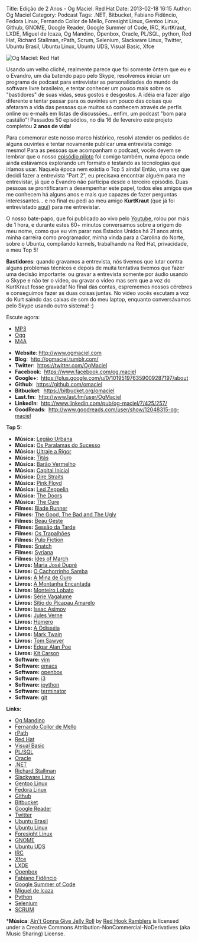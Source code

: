 Title: Edição de 2 Anos - Og Maciel: Red Hat
Date: 2013-02-18 16:15
Author: Og Maciel
Category: Podcast
Tags: .NET, Bitbucket, Fabiano Fidêncio, Fedora Linux, Fernando Collor de Mello, Foresight Linux, Gentoo Linux, Github, GNOME, Google Reader, Google Summer of Code, IRC, KurtKraut, LXDE, Miguel de Icaza, Og Mandino, Openbox, Oracle, PL/SQL, python, Red Hat, Richard Stallman, rPath, Scrum, Selenium, Slackware Linux, Twitter, Ubuntu Brasil, Ubuntu Linux, Ubuntu UDS, Visual Basic, Xfce

![Og Maciel: Red Hat]({filename}/images/ogmaciel.jpg)

Usando um velho cliché, realmente parece que foi somente ôntem que eu e
o Evandro, um dia batendo papo pelo Skype, resolvemos iniciar um
programa de podcast para entrevistar as personalidades do mundo de
software livre brasileiro, e tentar conhecer um pouco mais sobre os
"bastidores" de suas vidas, seus gostos e desgostos. A idéia era fazer
algo diferente e tentar passar para os ouvintes um pouco das coisas que
afetaram a vida das pessoas que muitos só conhecem através de perfís
online ou e-mails em listas de discussões... enfim, um podcast "bom para
castálio"! Passados 50 episódios, no dia 16 de fevereiro este projeto
completou **2 anos de vida**!

Para comemorar este nosso marco histórico, resolvi atender os pedidos de
alguns ouvintes e tentar novamente publicar uma entrevista comigo mesmo!
Para as pessoas que acompanham o podcast, vocês devem se lembrar que o
nosso [episódio piloto](http://bit.ly/12YS1pU "http://bit.ly/12YS1pU")
foi comigo também, numa época onde ainda estávamos explorando um formato
e testando as tecnologias que iríamos usar. Naquela época nem existia o
Top 5 ainda! Então, uma vez que decidi fazer a entrevista "Part 2", eu
precisava encontrar alguém para me entrevistar, já que o Evandro não
participa desde o terceiro episódio. Duas pessoas se prontificaram a
desempenhar este papel, todos eles amigos que me conhecem há alguns anos
e mais que capazes de fazer perguntas interessantes... e no final eu
pedi ao meu amigo **KurtKraut** (que já foi entrevistado
[aqui](http://bit.ly/VAfGLG "http://bit.ly/VAfGLG")) para me
entrevistar.

O nosso bate-papo, que foi publicado ao vivo pelo
[Youtube](http://bit.ly/12MJKVZ "http://bit.ly/12MJKVZ"), rolou por mais
de 1 hora, e durante estes 60+ minutos conversamos sobre a origem do meu
nome, como que eu vim parar nos Estados Unidos há 21 anos atrás, minha
carreira como programador, minha vinda para a Carolina do Norte, sobre o
Ubuntu, compilando kernels, trabalhando na Red Hat, privacidade, e meu
Top 5!

**Bastidores**: quando gravamos a entrevista, nós tivemos que lutar
contra alguns problemas técnicos e depois de muita tentativa tivemos que
fazer uma decisão importante: ou gravar a entrevista somente por áudio
usando o Skype e não ter o vídeo, ou gravar o vídeo mas sem que a voz do
KurtKraut fosse gravada! No final das contas, esprememos nossos cérebros
e conseguimos fazer as duas coisas juntas. No vídeo vocês escutam a voz
do Kurt saindo das caixas de som do meu laptop, enquanto conversávamos
pelo Skype usando outro sistema! :)

Escute agora:

* [MP3](http://downloads.ogmaciel.com/castalio-podcast-51.mp3)
* [Ogg](http://downloads.ogmaciel.com/castalio-podcast-51.ogg)
* [M4A](http://downloads.ogmaciel.com/castalio-podcast-51.m4a)

-   **Website**: <http://www.ogmaciel.com>
-   **Blog**:  <http://ogmaciel.tumblr.com/>
-   **Twitter**:  <https://twitter.com/OgMaciel>
-   **Facebook**:  <https://www.facebook.com/og.maciel>
-   **Google+**:
     <https://plus.google.com/u/0/101951976359009287197/about>
-   **Github**:  <https://github.com/omaciel>
-   **Bitbucket**:  <https://bitbucket.org/omaciel>
-   **Last.fm**:  <http://www.last.fm/user/OgMaciel>
-   **LinkedIn**:  <http://www.linkedin.com/pub/og-maciel/7/425/257/>
-   **GoodReads**:
     <http://www.goodreads.com/user/show/12048315-og-maciel>

**Top 5:**

-   **Música:** [Legião
    Urbana](http://www.last.fm/search?q=Legião+Urbana)
-   **Música:** [Os Paralamas do
    Sucesso](http://www.last.fm/search?q=Os+Paralamas+do+Sucesso)
-   **Música:** [Ultraje a
    Rigor](http://www.last.fm/search?q=Ultraje+a+Rigor)
-   **Música:** [Titãs](http://www.last.fm/search?q=Titãs)
-   **Música:** [Barão
    Vermelho](http://www.last.fm/search?q=Barão+Vermelho)
-   **Música:** [Capital
    Inicial](http://www.last.fm/search?q=Capital+Inicial)
-   **Música:** [Dire Straits](http://www.last.fm/search?q=Dire+Straits)
-   **Música:** [Pink Floyd](http://www.last.fm/search?q=Pink+Floyd)
-   **Música:** [Led Zeppelin](http://www.last.fm/search?q=Led+Zeppelin)
-   **Música:** [The Doors](http://www.last.fm/search?q=The+Doors)
-   **Música:** [The Cure](http://www.last.fm/search?q=The+Cure)
-   **Filmes:** [Blade
    Runner](http://www.imdb.com/find?s=all&q=Blade+Runner)
-   **Filmes:** [The Good, The Bad and The
    Ugly](http://www.imdb.com/find?s=all&q=The+Good,+The+Bad+and+The+Ugly)
-   **Filmes:** [Beau
    Geste](http://www.imdb.com/find?s=all&q=Beau+Geste)
-   **Filmes:** [Sessão da
    Tarde](http://www.imdb.com/find?s=all&q=Sessão+da+Tarde)
-   **Filmes:** [Os
    Trapalhões](http://www.imdb.com/find?s=all&q=Os+Trapalhões)
-   **Filmes:** [Pulp
    Fiction](http://www.imdb.com/find?s=all&q=Pulp+Fiction)
-   **Filmes:** [Snatch](http://www.imdb.com/find?s=all&q=Snatch)
-   **Filmes:** [Syriana](http://www.imdb.com/find?s=all&q=Syriana)
-   **Filmes:** [Ides of
    March](http://www.imdb.com/find?s=all&q=Ides+of+March)
-   **Livros:** [Maria José
    Dupré](http://www.amazon.com/s/ref=nb_sb_noss?url=search-alias%3Dstripbooks&field-keywords=Maria+José+Dupré)
-   **Livros:** [O Cachorrinho
    Samba](http://www.amazon.com/s/ref=nb_sb_noss?url=search-alias%3Dstripbooks&field-keywords=O+Cachorrinho+Samba)
-   **Livros:** [A Mina de
    Ouro](http://www.amazon.com/s/ref=nb_sb_noss?url=search-alias%3Dstripbooks&field-keywords=A+Mina+de+Ouro)
-   **Livros:** [A Montanha
    Encantada](http://www.amazon.com/s/ref=nb_sb_noss?url=search-alias%3Dstripbooks&field-keywords=A+Montanha+Encantada)
-   **Livros:** [Monteiro
    Lobato](http://www.amazon.com/s/ref=nb_sb_noss?url=search-alias%3Dstripbooks&field-keywords=Monteiro+Lobato)
-   **Livros:** [Série
    Vagalume](http://www.amazon.com/s/ref=nb_sb_noss?url=search-alias%3Dstripbooks&field-keywords=Série+Vagalume)
-   **Livros:** [Sítio do Picapau
    Amarelo](http://www.amazon.com/s/ref=nb_sb_noss?url=search-alias%3Dstripbooks&field-keywords=Sítio+do+Picapau+Amarelo)
-   **Livros:** [Issac
    Asimov](http://www.amazon.com/s/ref=nb_sb_noss?url=search-alias%3Dstripbooks&field-keywords=Issac+Asimov)
-   **Livros:** [Jules
    Verne](http://www.amazon.com/s/ref=nb_sb_noss?url=search-alias%3Dstripbooks&field-keywords=Jules+Verne)
-   **Livros:**
    [Homero](http://www.amazon.com/s/ref=nb_sb_noss?url=search-alias%3Dstripbooks&field-keywords=Homero)
-   **Livros:** [A
    Odisséia](http://www.amazon.com/s/ref=nb_sb_noss?url=search-alias%3Dstripbooks&field-keywords=A+Odisséia)
-   **Livros:** [Mark
    Twain](http://www.amazon.com/s/ref=nb_sb_noss?url=search-alias%3Dstripbooks&field-keywords=Mark+Twain)
-   **Livros:** [Tom
    Sawyer](http://www.amazon.com/s/ref=nb_sb_noss?url=search-alias%3Dstripbooks&field-keywords=Tom+Sawyer)
-   **Livros:** [Edgar Alan
    Poe](http://www.amazon.com/s/ref=nb_sb_noss?url=search-alias%3Dstripbooks&field-keywords=Edgar+Alan+Poe)
-   **Livros:** [Kit
    Carson](http://www.amazon.com/s/ref=nb_sb_noss?url=search-alias%3Dstripbooks&field-keywords=Kit+Carson)
-   **Software:** [vim](http://www.vim.org/ "http://www.vim.org/")
-   **Software:**
    [emacs](https://www.gnu.org/software/emacs "https://www.gnu.org/software/emacs")
-   **Software:** [openbox](http://openbox.org/ "http://openbox.org/")
-   **Software:** [i3](http://i3wm.org/ "http://i3wm.org/")
-   **Software:** [ipython](http://ipython.org/ "http://ipython.org/")
-   **Software:**
    [terminator](http://www.tenshu.net/p/terminator.html "http://www.tenshu.net/p/terminator.html")
-   **Software:** [git](http://git-scm.com/ "http://git-scm.com/")

**Links:**

-   [Og Mandino](https://duckduckgo.com/?q=Og+Mandino)
-   [Fernando Collor de
    Mello](https://duckduckgo.com/?q=Fernando+Collor+de+Mello)
-   [rPath](https://duckduckgo.com/?q=rPath)
-   [Red Hat](https://duckduckgo.com/?q=Red+Hat)
-   [Visual Basic](https://duckduckgo.com/?q=Visual+Basic)
-   [PL/SQL](https://duckduckgo.com/?q=PL/SQL)
-   [Oracle](https://duckduckgo.com/?q=Oracle)
-   [.NET](https://duckduckgo.com/?q=.NET)
-   [Richard Stallman](https://duckduckgo.com/?q=Richard+Stallman)
-   [Slackware Linux](https://duckduckgo.com/?q=Slackware+Linux)
-   [Gentoo Linux](https://duckduckgo.com/?q=Gentoo+Linux)
-   [Fedora Linux](https://duckduckgo.com/?q=Fedora+Linux)
-   [Github](https://duckduckgo.com/?q=Github)
-   [Bitbucket](https://duckduckgo.com/?q=Bitbucket)
-   [Google Reader](https://duckduckgo.com/?q=Google+Reader)
-   [Twitter](https://duckduckgo.com/?q=Twitter)
-   [Ubuntu Brasil](https://duckduckgo.com/?q=Ubuntu+Brasil)
-   [Ubuntu Linux](https://duckduckgo.com/?q=Ubuntu+Linux)
-   [Foresight Linux](https://duckduckgo.com/?q=Foresight+Linux)
-   [GNOME](https://duckduckgo.com/?q=GNOME)
-   [Ubuntu UDS](https://duckduckgo.com/?q=Ubuntu+UDS)
-   [IRC](https://duckduckgo.com/?q=IRC)
-   [Xfce](https://duckduckgo.com/?q=Xfce)
-   [LXDE](https://duckduckgo.com/?q=LXDE)
-   [Openbox](https://duckduckgo.com/?q=Openbox)
-   [Fabiano Fidêncio](https://duckduckgo.com/?q=Fabiano+Fidêncio)
-   [Google Summer of
    Code](https://duckduckgo.com/?q=Google+Summer+of+Code)
-   [Miguel de Icaza](https://duckduckgo.com/?q=Miguel+de+Icaza)
-   [Python](https://duckduckgo.com/?q=Python)
-   [Selenium](https://duckduckgo.com/?q=Selenium)
-   [SCRUM](https://duckduckgo.com/?q=SCRUM)

***Música**: [Ain't Gonna Give Jelly
Roll](http://freemusicarchive.org/music/Red_Hook_Ramblers/Live__WFMU_on_Antique_Phonograph_Music_Program_with_MAC_Feb_8_2011/Red_Hook_Ramblers_-_12_-_Aint_Gonna_Give_Jelly_Roll)
by [Red Hook Ramblers](http://www.redhookramblers.com/) is licensed under a Creative Commons
Attribution-NonCommercial-NoDerivatives (aka Music Sharing) License.
